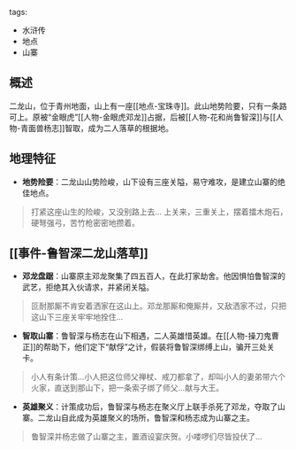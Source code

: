 tags:
  - 水浒传
  - 地点
  - 山寨

## 概述
二龙山，位于青州地面，山上有一座[[地点-宝珠寺]]。此山地势险要，只有一条路可上。原被“金眼虎”[[人物-金眼虎邓龙]]占据，后被[[人物-花和尚鲁智深]]与[[人物-青面兽杨志]]智取，成为二人落草的根据地。

## 地理特征
- **地势险要**：二龙山山势险峻，山下设有三座关隘，易守难攻，是建立山寨的绝佳地点。
> 打紧这座山生的险峻，又没别路上去...
> 上关来，三重关上，摆着擂木炮石，硬弩强弓，苦竹枪密密地攒着。

## [[事件-鲁智深二龙山落草]]
- **邓龙盘踞**：山寨原主邓龙聚集了四五百人，在此打家劫舍。他因惧怕鲁智深的武艺，拒绝其入伙请求，并紧闭关隘。
> 叵耐那厮不肯安着洒家在这山上。邓龙那厮和俺厮并，又敌洒家不过，只把这山下三座关牢牢地拴住...

- **智取山寨**：鲁智深与杨志在山下相遇，二人英雄惜英雄。在[[人物-操刀鬼曹正]]的帮助下，他们定下“献俘”之计，假装将鲁智深绑缚上山，骗开三处关卡。
> 小人有条计策...小人把这位师父禅杖、戒刀都拿了，却叫小人的妻弟带六个火家，直送到那山下，把一条索子绑了师父...献与大王。

- **英雄聚义**：计策成功后，鲁智深与杨志在聚义厅上联手杀死了邓龙，夺取了山寨。二龙山自此成为英雄聚义的场所，鲁智深和杨志成为山寨之主。
> 鲁智深并杨志做了山寨之主，置酒设宴庆贺。小喽啰们尽皆投伏了...
